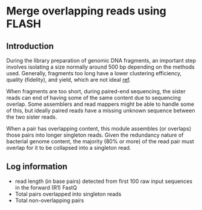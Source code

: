 # Merge overlapping reads using FLASH

## Introduction

During the library preparation of genomic DNA fragments, an important step involves isolating a size normally around 500 bp depending on the methods used. Generally, fragments too long have a lower clustering efficiency, quality (fidelity), and yield, which are not ideal [ref](https://pubmed.ncbi.nlm.nih.gov/30814542/).

When fragments are too short, during paired-end sequencing, the sister reads can end of having some of the same content due to sequencing overlap. Some assemblers and read mappers might be able to handle some of this, but ideally paired reads have a missing unknown sequence between the two sister reads.

When a pair has overlapping content, this module assembles (or overlaps) those pairs into longer singleton reads. Given the redundancy nature of bacterial genome content, the majority (80% or more) of the read pair must overlap for it to be collapsed into a singleton read.

## Log information

- read length (in base pairs) detected from first 100 raw input sequences in the forward (R1) FastQ
- Total pairs overlapped into singleton reads
- Total non-overlapping pairs
